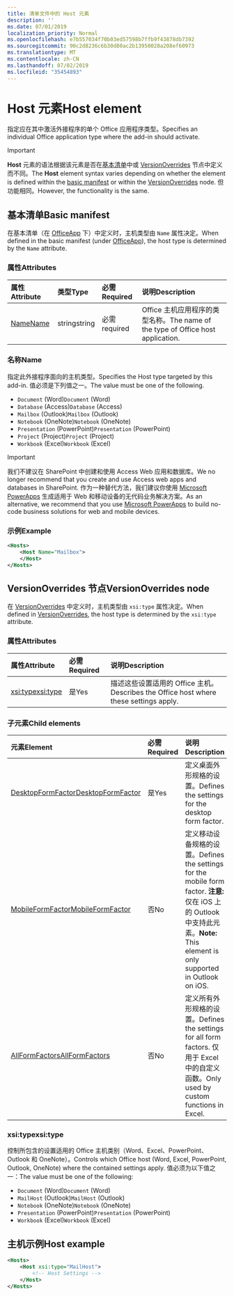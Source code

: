 ```yaml
---
title: 清单文件中的 Host 元素
description: ''
ms.date: 07/01/2019
localization_priority: Normal
ms.openlocfilehash: e7b557034f70b03ed57598b7ffb9f43878db7392
ms.sourcegitcommit: 90c2d8236c6b30d80ac2b13950028a208ef60973
ms.translationtype: MT
ms.contentlocale: zh-CN
ms.lasthandoff: 07/02/2019
ms.locfileid: "35454893"
---
```

# <a name="host-element"></a><span data-ttu-id="9bbd9-102">Host 元素</span><span class="sxs-lookup"><span data-stu-id="9bbd9-102">Host element</span></span>

<span data-ttu-id="9bbd9-103">指定应在其中激活外接程序的单个 Office 应用程序类型。</span><span class="sxs-lookup"><span data-stu-id="9bbd9-103">Specifies an individual Office application type where the add-in should activate.</span></span>

> [!IMPORTANT] 
> <span data-ttu-id="9bbd9-104">**Host** 元素的语法根据该元素是否在[基本清单](#basic-manifest)中或 [VersionOverrides](#versionoverrides-node) 节点中定义而不同。</span><span class="sxs-lookup"><span data-stu-id="9bbd9-104">The **Host** element syntax varies depending on whether the element is defined within the [basic manifest](#basic-manifest) or within the [VersionOverrides](#versionoverrides-node) node.</span></span> <span data-ttu-id="9bbd9-105">但功能相同。</span><span class="sxs-lookup"><span data-stu-id="9bbd9-105">However, the functionality is the same.</span></span>  

## <a name="basic-manifest"></a><span data-ttu-id="9bbd9-106">基本清单</span><span class="sxs-lookup"><span data-stu-id="9bbd9-106">Basic manifest</span></span>

<span data-ttu-id="9bbd9-107">在基本清单（在 [OfficeApp](officeapp.md) 下）中定义时，主机类型由 `Name` 属性决定。</span><span class="sxs-lookup"><span data-stu-id="9bbd9-107">When defined in the basic manifest (under [OfficeApp](officeapp.md)), the host type is determined by the `Name` attribute.</span></span>

### <a name="attributes"></a><span data-ttu-id="9bbd9-108">属性</span><span class="sxs-lookup"><span data-stu-id="9bbd9-108">Attributes</span></span>

| <span data-ttu-id="9bbd9-109">属性</span><span class="sxs-lookup"><span data-stu-id="9bbd9-109">Attribute</span></span>     | <span data-ttu-id="9bbd9-110">类型</span><span class="sxs-lookup"><span data-stu-id="9bbd9-110">Type</span></span>   | <span data-ttu-id="9bbd9-111">必需</span><span class="sxs-lookup"><span data-stu-id="9bbd9-111">Required</span></span> | <span data-ttu-id="9bbd9-112">说明</span><span class="sxs-lookup"><span data-stu-id="9bbd9-112">Description</span></span>                                      |
|:--------------|:-------|:---------|:-------------------------------------------------|
| [<span data-ttu-id="9bbd9-113">Name</span><span class="sxs-lookup"><span data-stu-id="9bbd9-113">Name</span></span>](#name) | <span data-ttu-id="9bbd9-114">string</span><span class="sxs-lookup"><span data-stu-id="9bbd9-114">string</span></span> | <span data-ttu-id="9bbd9-115">必需</span><span class="sxs-lookup"><span data-stu-id="9bbd9-115">required</span></span> | <span data-ttu-id="9bbd9-116">Office 主机应用程序的类型名称。</span><span class="sxs-lookup"><span data-stu-id="9bbd9-116">The name of the type of Office host application.</span></span> |

### <a name="name"></a><span data-ttu-id="9bbd9-117">名称</span><span class="sxs-lookup"><span data-stu-id="9bbd9-117">Name</span></span>

<span data-ttu-id="9bbd9-118">指定此外接程序面向的主机类型。</span><span class="sxs-lookup"><span data-stu-id="9bbd9-118">Specifies the Host type targeted by this add-in.</span></span> <span data-ttu-id="9bbd9-119">值必须是下列值之一。</span><span class="sxs-lookup"><span data-stu-id="9bbd9-119">The value must be one of the following.</span></span>

- <span data-ttu-id="9bbd9-120">`Document` (Word)</span><span class="sxs-lookup"><span data-stu-id="9bbd9-120">`Document` (Word)</span></span>
- <span data-ttu-id="9bbd9-121">`Database` (Access)</span><span class="sxs-lookup"><span data-stu-id="9bbd9-121">`Database` (Access)</span></span>
- <span data-ttu-id="9bbd9-122">`Mailbox` (Outlook)</span><span class="sxs-lookup"><span data-stu-id="9bbd9-122">`Mailbox` (Outlook)</span></span>
- <span data-ttu-id="9bbd9-123">`Notebook` (OneNote)</span><span class="sxs-lookup"><span data-stu-id="9bbd9-123">`Notebook` (OneNote)</span></span>
- <span data-ttu-id="9bbd9-124">`Presentation` (PowerPoint)</span><span class="sxs-lookup"><span data-stu-id="9bbd9-124">`Presentation` (PowerPoint)</span></span>
- <span data-ttu-id="9bbd9-125">`Project` (Project)</span><span class="sxs-lookup"><span data-stu-id="9bbd9-125">`Project` (Project)</span></span>
- <span data-ttu-id="9bbd9-126">`Workbook` (Excel)</span><span class="sxs-lookup"><span data-stu-id="9bbd9-126">`Workbook` (Excel)</span></span>

> [!IMPORTANT]
> <span data-ttu-id="9bbd9-127">我们不建议在 SharePoint 中创建和使用 Access Web 应用和数据库。</span><span class="sxs-lookup"><span data-stu-id="9bbd9-127">We no longer recommend that you create and use Access web apps and databases in SharePoint.</span></span> <span data-ttu-id="9bbd9-128">作为一种替代方法，我们建议你使用 [Microsoft PowerApps](https://powerapps.microsoft.com/) 生成适用于 Web 和移动设备的无代码业务解决方案。</span><span class="sxs-lookup"><span data-stu-id="9bbd9-128">As an alternative, we recommend that you use [Microsoft PowerApps](https://powerapps.microsoft.com/) to build no-code business solutions for web and mobile devices.</span></span>

### <a name="example"></a><span data-ttu-id="9bbd9-129">示例</span><span class="sxs-lookup"><span data-stu-id="9bbd9-129">Example</span></span>

```xml
<Hosts>
    <Host Name="Mailbox">
    </Host>
</Hosts>
```

## <a name="versionoverrides-node"></a><span data-ttu-id="9bbd9-130">VersionOverrides 节点</span><span class="sxs-lookup"><span data-stu-id="9bbd9-130">VersionOverrides node</span></span>

<span data-ttu-id="9bbd9-131">在 [VersionOverrides](versionoverrides.md) 中定义时，主机类型由 `xsi:type` 属性决定。</span><span class="sxs-lookup"><span data-stu-id="9bbd9-131">When defined in [VersionOverrides](versionoverrides.md), the host type is determined by the `xsi:type` attribute.</span></span> 

### <a name="attributes"></a><span data-ttu-id="9bbd9-132">属性</span><span class="sxs-lookup"><span data-stu-id="9bbd9-132">Attributes</span></span>

|  <span data-ttu-id="9bbd9-133">属性</span><span class="sxs-lookup"><span data-stu-id="9bbd9-133">Attribute</span></span>  |  <span data-ttu-id="9bbd9-134">必需</span><span class="sxs-lookup"><span data-stu-id="9bbd9-134">Required</span></span>  |  <span data-ttu-id="9bbd9-135">说明</span><span class="sxs-lookup"><span data-stu-id="9bbd9-135">Description</span></span>  |
|:-----|:-----|:-----|
|  [<span data-ttu-id="9bbd9-136">xsi:type</span><span class="sxs-lookup"><span data-stu-id="9bbd9-136">xsi:type</span></span>](#xsitype)  |  <span data-ttu-id="9bbd9-137">是</span><span class="sxs-lookup"><span data-stu-id="9bbd9-137">Yes</span></span>  | <span data-ttu-id="9bbd9-138">描述这些设置适用的 Office 主机。</span><span class="sxs-lookup"><span data-stu-id="9bbd9-138">Describes the Office host where these settings apply.</span></span>|

### <a name="child-elements"></a><span data-ttu-id="9bbd9-139">子元素</span><span class="sxs-lookup"><span data-stu-id="9bbd9-139">Child elements</span></span>

|  <span data-ttu-id="9bbd9-140">元素</span><span class="sxs-lookup"><span data-stu-id="9bbd9-140">Element</span></span> |  <span data-ttu-id="9bbd9-141">必需</span><span class="sxs-lookup"><span data-stu-id="9bbd9-141">Required</span></span>  |  <span data-ttu-id="9bbd9-142">说明</span><span class="sxs-lookup"><span data-stu-id="9bbd9-142">Description</span></span>  |
|:-----|:-----|:-----|
|  [<span data-ttu-id="9bbd9-143">DesktopFormFactor</span><span class="sxs-lookup"><span data-stu-id="9bbd9-143">DesktopFormFactor</span></span>](desktopformfactor.md)    |  <span data-ttu-id="9bbd9-144">是</span><span class="sxs-lookup"><span data-stu-id="9bbd9-144">Yes</span></span>   |  <span data-ttu-id="9bbd9-145">定义桌面外形规格的设置。</span><span class="sxs-lookup"><span data-stu-id="9bbd9-145">Defines the settings for the desktop form factor.</span></span> |
|  [<span data-ttu-id="9bbd9-146">MobileFormFactor</span><span class="sxs-lookup"><span data-stu-id="9bbd9-146">MobileFormFactor</span></span>](mobileformfactor.md)    |  <span data-ttu-id="9bbd9-147">否</span><span class="sxs-lookup"><span data-stu-id="9bbd9-147">No</span></span>   |  <span data-ttu-id="9bbd9-148">定义移动设备规格的设置。</span><span class="sxs-lookup"><span data-stu-id="9bbd9-148">Defines the settings for the mobile form factor.</span></span> <span data-ttu-id="9bbd9-149">**注意:** 仅在 iOS 上的 Outlook 中支持此元素。</span><span class="sxs-lookup"><span data-stu-id="9bbd9-149">**Note:** This element is only supported in Outlook on iOS.</span></span> |
|  [<span data-ttu-id="9bbd9-150">AllFormFactors</span><span class="sxs-lookup"><span data-stu-id="9bbd9-150">AllFormFactors</span></span>](allformfactors.md)    |  <span data-ttu-id="9bbd9-151">否</span><span class="sxs-lookup"><span data-stu-id="9bbd9-151">No</span></span>   |  <span data-ttu-id="9bbd9-152">定义所有外形规格的设置。</span><span class="sxs-lookup"><span data-stu-id="9bbd9-152">Defines the settings for all form factors.</span></span> <span data-ttu-id="9bbd9-153">仅用于 Excel 中的自定义函数。</span><span class="sxs-lookup"><span data-stu-id="9bbd9-153">Only used by custom functions in Excel.</span></span> |

### <a name="xsitype"></a><span data-ttu-id="9bbd9-154">xsi:type</span><span class="sxs-lookup"><span data-stu-id="9bbd9-154">xsi:type</span></span>

<span data-ttu-id="9bbd9-155">控制所包含的设置适用的 Office 主机类别（Word、Excel、PowerPoint、Outlook 和 OneNote）。</span><span class="sxs-lookup"><span data-stu-id="9bbd9-155">Controls which Office host (Word, Excel, PowerPoint, Outlook, OneNote) where the contained settings apply.</span></span> <span data-ttu-id="9bbd9-156">值必须为以下值之一：</span><span class="sxs-lookup"><span data-stu-id="9bbd9-156">The value must be one of the following:</span></span>

- <span data-ttu-id="9bbd9-157">`Document` (Word)</span><span class="sxs-lookup"><span data-stu-id="9bbd9-157">`Document` (Word)</span></span>
- <span data-ttu-id="9bbd9-158">`MailHost` (Outlook)</span><span class="sxs-lookup"><span data-stu-id="9bbd9-158">`MailHost` (Outlook)</span></span>
- <span data-ttu-id="9bbd9-159">`Notebook` (OneNote)</span><span class="sxs-lookup"><span data-stu-id="9bbd9-159">`Notebook` (OneNote)</span></span>
- <span data-ttu-id="9bbd9-160">`Presentation` (PowerPoint)</span><span class="sxs-lookup"><span data-stu-id="9bbd9-160">`Presentation` (PowerPoint)</span></span>
- <span data-ttu-id="9bbd9-161">`Workbook` (Excel)</span><span class="sxs-lookup"><span data-stu-id="9bbd9-161">`Workbook` (Excel)</span></span>

## <a name="host-example"></a><span data-ttu-id="9bbd9-162">主机示例</span><span class="sxs-lookup"><span data-stu-id="9bbd9-162">Host example</span></span> 

```xml
<Hosts>
    <Host xsi:type="MailHost">
        <!-- Host Settings -->
    </Host>
</Hosts>
```
